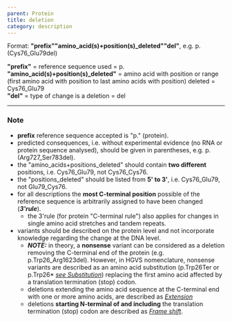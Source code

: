 ```yaml
---
parent: Protein
title: deletion
category: description
---
```


Format:  **"prefix""amino_acid(s)+position(s)\_deleted""del"**,  e.g. p.(Cys76\_Glu79del)

**"prefix"**  =  reference sequence used  =  p.<br>
**"amino_acid(s)+position(s)\_deleted"**  =  amino acid with position or range (first amino acid with position to last amino acids with position) deleted  =  Cys76\_Glu79<br>
**"del"**  =  type of change is a deletion =  del

---

### Note

*	**prefix** reference sequence accepted is "p." (protein).
*	predicted consequences, i.e. without experimental evidence (no RNA or protein sequence analysed), should be given in parentheses, e.g. p.(Arg727\_Ser783del).
*	the "amino\_acids+positions\_deleted" should contain **two different** positions, i.e. Cys76\_Glu79, not Cys76\_Cys76.
*	the "positions\_deleted" should be listed from **5' to 3'**, i.e. Cys76\_Glu79, not Glu79\_Cys76.
*	for all descriptions the **most C-terminal position** possible of the reference sequence is arbitrarily assigned to have been changed (_**3'rule**_).
	*	the 3'rule (for protein "C-terminal rule") also applies for changes in single amino acid stretches and tandem repeats.
*	variants should be described on the protein level and not incorporate knowledge regarding the change at the DNA level.
	*	_**NOTE:**_ in theory, a **nonsense** variant can be considered as a deletion removing the C-terminal end of the protein (e.g. p.Trp26\_Arg1623del). However, in HGVS nomenclature, nonsense variants are described as an amino acid substitution (p.Trp26Ter or p.Trp26* [_see Substitution_](/recommendations/protein/variant/substitution)) replacing the first amino acid affected by a translation termination (stop) codon.
	*	deletions extending the amino acid sequence at the C-terminal end with one or more amino acids, are described as [_Extension_](/recommendations/protein/variant/extension)
	*	deletions **starting N-terminal of and including** the translation termination (stop) codon are described as [_Frame shift_](/recommendations/protein/variant/frameshift).
